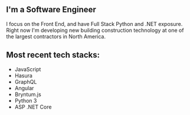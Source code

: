 ## I'm a Software Engineer
I focus on the Front End, and have Full Stack Python and .NET exposure. 
Right now I'm developing new building construction technology at one of the largest contractors in North America.

## Most recent tech stacks:
- JavaScript
- Hasura
- GraphQL
- Angular
- Bryntum.js
- Python 3
- ASP .NET Core
